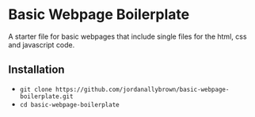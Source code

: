 # Basic Webpage Boilerplate
A starter file for basic webpages that include single files for the html, css and javascript code.

## Installation
* `git clone https://github.com/jordanallybrown/basic-webpage-boilerplate.git`
* `cd basic-webpage-boilerplate`